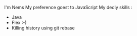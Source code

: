 I'm Nems
My preference goest to JavaScript
My dedly skills :
* Java
* Flex :-)
* Killing history using git rebase

